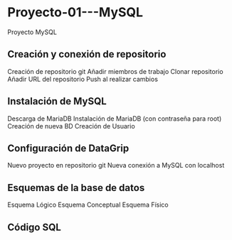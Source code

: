 # Proyecto-01---MySQL
Proyecto MySQL

## Creación y conexión de repositorio

Creación de repositorio git
Añadir miembros de trabajo
Clonar repositorio
Añadir URL del repositorio
Push al realizar cambios

## Instalación de MySQL

Descarga de MariaDB
Instalación de MariaDB (con contraseña para root)
Creación de nueva BD
Creación de Usuario

## Configuración de DataGrip

Nuevo proyecto en repositorio git
Nueva conexión a MySQL con localhost

## Esquemas de la base de datos

Esquema Lógico
Esquema Conceptual
Esquema Físico

## Código SQL

